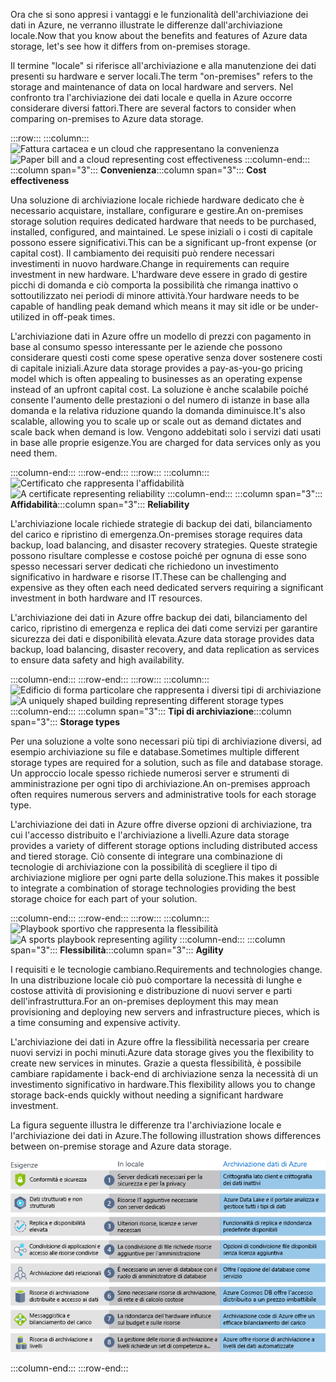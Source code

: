 <span data-ttu-id="a7f8c-101">Ora che si sono appresi i vantaggi e le funzionalità dell'archiviazione dei dati in Azure, ne verranno illustrate le differenze dall'archiviazione locale.</span><span class="sxs-lookup"><span data-stu-id="a7f8c-101">Now that you know about the benefits and features of Azure data storage, let's see how it differs from on-premises storage.</span></span>

<span data-ttu-id="a7f8c-102">Il termine "locale" si riferisce all'archiviazione e alla manutenzione dei dati presenti su hardware e server locali.</span><span class="sxs-lookup"><span data-stu-id="a7f8c-102">The term "on-premises" refers to the storage and maintenance of data on local hardware and servers.</span></span> <span data-ttu-id="a7f8c-103">Nel confronto tra l'archiviazione dei dati locale e quella in Azure occorre considerare diversi fattori.</span><span class="sxs-lookup"><span data-stu-id="a7f8c-103">There are several factors to consider when comparing on-premises to Azure data storage.</span></span>

:::row:::
  :::column:::
    <span data-ttu-id="a7f8c-104">![Fattura cartacea e un cloud che rappresentano la convenienza](../media/4-cost-effectiveness.png)</span><span class="sxs-lookup"><span data-stu-id="a7f8c-104">![Paper bill and a cloud representing cost effectiveness](../media/4-cost-effectiveness.png)</span></span>
  :::column-end:::
    <span data-ttu-id="a7f8c-105">:::column span="3"::: **Convenienza**</span><span class="sxs-lookup"><span data-stu-id="a7f8c-105">:::column span="3"::: **Cost effectiveness**</span></span>

<span data-ttu-id="a7f8c-106">Una soluzione di archiviazione locale richiede hardware dedicato che è necessario acquistare, installare, configurare e gestire.</span><span class="sxs-lookup"><span data-stu-id="a7f8c-106">An on-premises storage solution requires dedicated hardware that needs to be purchased, installed, configured, and maintained.</span></span> <span data-ttu-id="a7f8c-107">Le spese iniziali o i costi di capitale possono essere significativi.</span><span class="sxs-lookup"><span data-stu-id="a7f8c-107">This can be a significant up-front expense (or capital cost).</span></span> <span data-ttu-id="a7f8c-108">Il cambiamento dei requisiti può rendere necessari investimenti in nuovo hardware.</span><span class="sxs-lookup"><span data-stu-id="a7f8c-108">Change in requirements can require investment in new hardware.</span></span> <span data-ttu-id="a7f8c-109">L'hardware deve essere in grado di gestire picchi di domanda e ciò comporta la possibilità che rimanga inattivo o sottoutilizzato nei periodi di minore attività.</span><span class="sxs-lookup"><span data-stu-id="a7f8c-109">Your hardware needs to be capable of handling peak demand which means it may sit idle or be under-utilized in off-peak times.</span></span>

<span data-ttu-id="a7f8c-110">L'archiviazione dati in Azure offre un modello di prezzi con pagamento in base al consumo spesso interessante per le aziende che possono considerare questi costi come spese operative senza dover sostenere costi di capitale iniziali.</span><span class="sxs-lookup"><span data-stu-id="a7f8c-110">Azure data storage provides a pay-as-you-go pricing model which is often appealing to businesses as an operating expense instead of an upfront capital cost.</span></span> <span data-ttu-id="a7f8c-111">La soluzione è anche scalabile poiché consente l'aumento delle prestazioni o del numero di istanze in base alla domanda e la relativa riduzione quando la domanda diminuisce.</span><span class="sxs-lookup"><span data-stu-id="a7f8c-111">It's also scalable, allowing you to scale up or scale out as demand dictates and scale back when demand is low.</span></span> <span data-ttu-id="a7f8c-112">Vengono addebitati solo i servizi dati usati in base alle proprie esigenze.</span><span class="sxs-lookup"><span data-stu-id="a7f8c-112">You are charged for data services only as you need them.</span></span>

:::column-end:::
:::row-end:::
:::row:::
  :::column:::
    <span data-ttu-id="a7f8c-113">![Certificato che rappresenta l'affidabilità](../media/4-reliability.png)</span><span class="sxs-lookup"><span data-stu-id="a7f8c-113">![A certificate representing reliability](../media/4-reliability.png)</span></span>
  :::column-end:::
    <span data-ttu-id="a7f8c-114">:::column span="3"::: **Affidabilità**</span><span class="sxs-lookup"><span data-stu-id="a7f8c-114">:::column span="3"::: **Reliability**</span></span>

<span data-ttu-id="a7f8c-115">L'archiviazione locale richiede strategie di backup dei dati, bilanciamento del carico e ripristino di emergenza.</span><span class="sxs-lookup"><span data-stu-id="a7f8c-115">On-premises storage requires data backup, load balancing, and disaster recovery strategies.</span></span> <span data-ttu-id="a7f8c-116">Queste strategie possono risultare complesse e costose poiché per ognuna di esse sono spesso necessari server dedicati che richiedono un investimento significativo in hardware e risorse IT.</span><span class="sxs-lookup"><span data-stu-id="a7f8c-116">These can be challenging and expensive as they often each need dedicated servers requiring a significant investment in both hardware and IT resources.</span></span>

<span data-ttu-id="a7f8c-117">L'archiviazione dei dati in Azure offre backup dei dati, bilanciamento del carico, ripristino di emergenza e replica dei dati come servizi per garantire sicurezza dei dati e disponibilità elevata.</span><span class="sxs-lookup"><span data-stu-id="a7f8c-117">Azure data storage provides data backup, load balancing, disaster recovery, and data replication as services to ensure data safety and high availability.</span></span>

:::column-end:::
:::row-end:::
:::row:::
  :::column:::
    <span data-ttu-id="a7f8c-118">![Edificio di forma particolare che rappresenta i diversi tipi di archiviazione](../media/4-storage-types.png)</span><span class="sxs-lookup"><span data-stu-id="a7f8c-118">![A uniquely shaped building representing different storage types](../media/4-storage-types.png)</span></span>
  :::column-end:::
    <span data-ttu-id="a7f8c-119">:::column span="3"::: **Tipi di archiviazione**</span><span class="sxs-lookup"><span data-stu-id="a7f8c-119">:::column span="3"::: **Storage types**</span></span>

<span data-ttu-id="a7f8c-120">Per una soluzione a volte sono necessari più tipi di archiviazione diversi, ad esempio archiviazione su file e database.</span><span class="sxs-lookup"><span data-stu-id="a7f8c-120">Sometimes multiple different storage types are required for a solution, such as file and database storage.</span></span> <span data-ttu-id="a7f8c-121">Un approccio locale spesso richiede numerosi server e strumenti di amministrazione per ogni tipo di archiviazione.</span><span class="sxs-lookup"><span data-stu-id="a7f8c-121">An on-premises approach often requires numerous servers and administrative tools for each storage type.</span></span>

<span data-ttu-id="a7f8c-122">L'archiviazione dei dati in Azure offre diverse opzioni di archiviazione, tra cui l'accesso distribuito e l'archiviazione a livelli.</span><span class="sxs-lookup"><span data-stu-id="a7f8c-122">Azure data storage provides a variety of different storage options including distributed access and tiered storage.</span></span> <span data-ttu-id="a7f8c-123">Ciò consente di integrare una combinazione di tecnologie di archiviazione con la possibilità di scegliere il tipo di archiviazione migliore per ogni parte della soluzione.</span><span class="sxs-lookup"><span data-stu-id="a7f8c-123">This makes it possible to integrate a combination of storage technologies providing the best storage choice for each part of your solution.</span></span>

:::column-end:::
:::row-end:::
:::row:::
  :::column:::
    <span data-ttu-id="a7f8c-124">![Playbook sportivo che rappresenta la flessibilità](../media/4-agility.png)</span><span class="sxs-lookup"><span data-stu-id="a7f8c-124">![A sports playbook representing agility](../media/4-agility.png)</span></span>
  :::column-end:::
    <span data-ttu-id="a7f8c-125">:::column span="3"::: **Flessibilità**</span><span class="sxs-lookup"><span data-stu-id="a7f8c-125">:::column span="3"::: **Agility**</span></span>

<span data-ttu-id="a7f8c-126">I requisiti e le tecnologie cambiano.</span><span class="sxs-lookup"><span data-stu-id="a7f8c-126">Requirements and technologies change.</span></span> <span data-ttu-id="a7f8c-127">In una distribuzione locale ciò può comportare la necessità di lunghe e costose attività di provisioning e distribuzione di nuovi server e parti dell'infrastruttura.</span><span class="sxs-lookup"><span data-stu-id="a7f8c-127">For an on-premises deployment this may mean provisioning and deploying new servers and infrastructure pieces, which is a time consuming and expensive activity.</span></span>

<span data-ttu-id="a7f8c-128">L'archiviazione dei dati in Azure offre la flessibilità necessaria per creare nuovi servizi in pochi minuti.</span><span class="sxs-lookup"><span data-stu-id="a7f8c-128">Azure data storage gives you the flexibility to create new services in minutes.</span></span> <span data-ttu-id="a7f8c-129">Grazie a questa flessibilità, è possibile cambiare rapidamente i back-end di archiviazione senza la necessità di un investimento significativo in hardware.</span><span class="sxs-lookup"><span data-stu-id="a7f8c-129">This flexibility allows you to change storage back-ends quickly without needing a significant hardware investment.</span></span>

<span data-ttu-id="a7f8c-130">La figura seguente illustra le differenze tra l'archiviazione locale e l'archiviazione dei dati in Azure.</span><span class="sxs-lookup"><span data-stu-id="a7f8c-130">The following illustration shows differences between on-premise storage and Azure data storage.</span></span>

![Figura che illustra il confronto tra l'archiviazione locale e l'archiviazione dei dati in Azure per diverse esigenze aziendali comuni.](../media/4-Comparison.png)

  :::column-end:::
:::row-end:::
